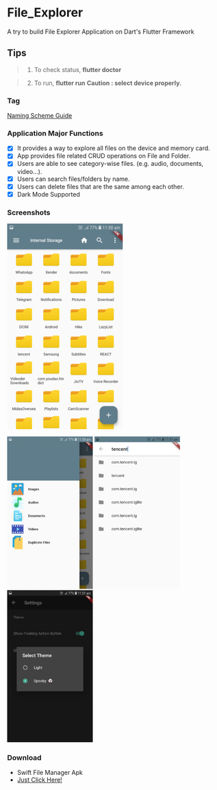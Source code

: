 # File_Explorer
A try to build File Explorer Application on Dart's Flutter Framework

## Tips

> 1. To check status, **flutter doctor**

> 2. To run, **flutter run** 
>  **Caution : select device properly.**



### Tag
[Naming Scheme Guide](https://en.wikipedia.org/wiki/Software_versioning#Designating_development_stage)

### Application Major Functions
- [x] It provides a way to explore all files on the device and memory card.
- [x] App provides file related CRUD operations on File and Folder.
- [x] Users are able to see category-wise files. (e.g. audio, documents, video...).
- [x] Users can search files/folders by name.
- [x] Users can delete files that are the same among each other.
- [x] Dark Mode Supported

### Screenshots

<img height="480px" src="assets/ss/ss (17).jpg">
<br/>
<p float="left">
  <img src="assets/ss/ss (18).jpg" width="200" />
  <img src="assets/ss/ss (19).jpg" width="200" />
  <img src="assets/ss/ss (2).jpg" width="200" />
 
</p>
<!--

### Contributors
<table>
  <tr>
    <td align="center"><a href="https://github.com/Hardik0307"><img src="https://avatars3.githubusercontent.com/u/41434099?s=460&u=65f839dc654e887522d57dd69caf2f5eaaa93720&v=4" width="100px;" alt=""/><br /><sub><b>Hardik Bagada</b></sub></a><br>Code, Maintainance, Documentation </td>
    <td align="center"><a href="https://github.com/Barad7987"><img src="https://avatars2.githubusercontent.com/u/58905672?s=460&v=4" width="100px;" alt=""/><br /><sub><b>Barad Mahendrasinh</b></sub></a><br/>Code, UI Design, Feedback</td>
    <td align="center"><a href="https://github.com/HarshadChovatiya"><img src="https://avatars2.githubusercontent.com/u/53139871?s=400&u=36613cd8d2b16ae8144e12f89a7854e9e4316531&v=4" width="100px;" alt=""/><br /><sub><b>Harshad Chovatiya</b></sub></a><br/>Code, Utility Libraries, Testing  </td>
 <!--   
  </tr>
</table>
-->
    
### Download 
- Swift File Manager Apk
- <a href="https://github.com/Hardik0307/File_Explorer/releases/download/v1.1.1.1/Swift_File_Manager.apk">Just Click Here!</a>
